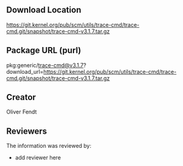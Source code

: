 ## Download Location

https://git.kernel.org/pub/scm/utils/trace-cmd/trace-cmd.git/snapshot/trace-cmd-v3.1.7.tar.gz

## Package URL (purl)

pkg:generic/trace-cmd@v3.1.7?download_url=https://git.kernel.org/pub/scm/utils/trace-cmd/trace-cmd.git/snapshot/trace-cmd-v3.1.7.tar.gz

## Creator

Oliver Fendt

## Reviewers

The information was reviewed by:

* add reviewer here
